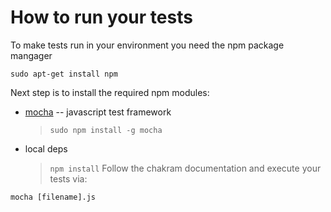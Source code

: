 How to run your tests
===============================

To make tests run in your environment you need the npm package mangager

`sudo apt-get install npm`

Next step is to install the required npm modules:
- [mocha](https://mochajs.org/) -- javascript test framework

  > `sudo npm install -g mocha`
- local deps
  > `npm install`
Follow the chakram documentation and execute your tests via:

`mocha [filename].js`
